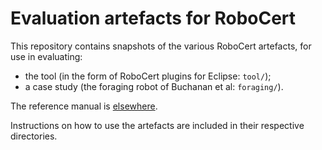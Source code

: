 # Evaluation artefacts for RoboCert

This repository contains snapshots of the various RoboCert artefacts, for use in evaluating:

- the tool (in the form of RoboCert plugins for Eclipse: `tool/`);
- a case study (the foraging robot of Buchanan et al: `foraging/`).

The reference manual is [elsewhere](http://robostar.cs.york.ac.uk/publications/reports/robocert.pdf).

Instructions on how to use the artefacts are included in their respective directories.
